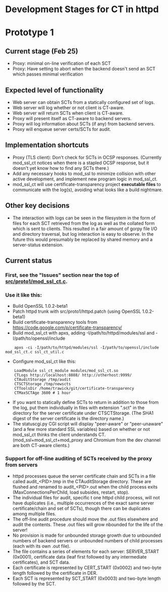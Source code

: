 Development Stages for CT in httpd
==================================

# Prototype 1

## Current stage (Feb 25)

* Proxy: minimal on-line verification of each SCT
* Proxy: Have setting to abort when the backend doesn't send an SCT which passes minimal verification

## Expected level of functionality

* Web server can obtain SCTs from a statically configured set of logs.
* Web server will log whether or not client is CT-aware.
* Web server will return SCTs when client is CT-aware.
* Proxy will present itself as CT-aware to backend servers.
* Proxy will log information about SCTs (if any) from backend servers.
* Proxy will enqueue server certs/SCTs for audit.

## Implementation shortcuts

* Proxy (TLS client): Don't check for SCTs in OCSP responses.  (Currently mod\_ssl\_ct notices when there is a stapled OCSP response, but it doesn't yet know how to find any SCTs there.)
* Add any necessary hooks to mod\_ssl to minimize collision with other
active development, and implement new program logic in mod\_ssl\_ct.
* mod\_ssl\_ct will use certificate-transparency project **executable
files** to communicate with the log(s), avoiding
what looks like a build nightmare.

## Other key decisions

* The interaction with logs can be seen in the filesystem in the form of files for each SCT retrieved from the log as well as the collated form which is sent to clients.  This resulted in a fair amount of gorpy file I/O and directory traversal, but log interaction is easy to observe.  In the future this would presumably be replaced by shared memory and a server-status extension.

## Current status

### First, see the "Issues" section near the top of [src/proto1/mod_ssl_ct.c](https://github.com/trawick/ct-httpd/blob/master/src/proto1/mod_ssl_ct.c).
### Use it like this:

* Build OpenSSL 1.0.2-beta1
* Patch httpd trunk with src/proto1/httpd.patch (using OpenSSL 1.0.2-beta1)
* Build certificate-transparency tools from https://code.google.com/p/certificate-transparency/
* Build mod\_ssl\_ct with apxs, adding -I/path/to/httpd/modules/ssl and -I/path/to/openssl/include
```
    apxs -ci -I/path/to/httpd/modules/ssl -I/path/to/openssl/include mod_ssl_ct.c ssl_ct_util.c
```
* Configure mod\_ssl\_ct like this:
```
    LoadModule ssl_ct_module modules/mod_ssl_ct.so
    CTLogs http://localhost:8888/ http://otherhost:9999/
    CTAuditStorage /tmp/audit
    CTSCTStorage /tmp/newscts
    CTToolsDir /home/trawick/git/certificate-transparency
    CTMaxSCTAge 3600 # 1 hour
```
* If you want to statically define SCTs to return in addition to those from the log, put them individually in files with extension ".sct" in the directory for the server certificate under CTSCTStorage.  (The SHA1 digest of the server certificate is the directory name.)
* The statuscgi.py CGI script will display "peer-aware" or "peer-unaware" (and a few more standard SSL variables) based on whether or not mod\_ssl\_ct thinks the client understands CT.  (mod\_ssl+mod\_ssl\_ct+mod\_proxy and Chromium from the dev channel are both CT-aware clients.)

### Support for off-line auditing of SCTs received by the proxy from servers

* httpd processes queue the server certificate chain and SCTs in a file called audit\_\<PID\>.tmp in the CTAuditStorage directory.  These are flushed and renamed to audit\_\<PID\>.out when the child process exits (MaxConnectionsPerChild, load subsides, restart, stop).
* The individual files for audit, specific t one httpd child process, will not have duplicates (i.e., multiple occurrences of the exact same server certificate/chain and set of SCTs), though there can be duplicates among multiple files.
* The off-line audit procedure should move the .out files elsewhere and audit the contents.  These .out files will grow nbounded for the life of the server!
* No provision is made for unbounded storage growth due to unbounded numbers of backend servers or unbounded numbers of child processes (each with its own .out file).
* The file contains a series of elements for each server: SERVER_START (0x0001), certificate data (leaf first followed by any intermediate certificates), and SCT data.
* Each certificate is represented by CERT_START (0x0002) and two-byte length followed by the certificate in DER.
* Each SCT is represented by SCT_START (0x0003) and two-byte length followed by the SCT.

